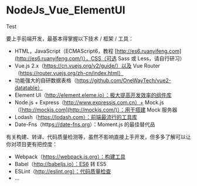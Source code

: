 # NodeJs_Vue_ElementUI

Test

要上手前端开发，最基本得掌握以下技术 / 框架 / 工具：

* HTML，JavaScript（ECMAScript6，教程 [http://es6.ruanyifeng.com](http://es6.ruanyifeng.com/)），CSS（可选 Sass 或 Less，请自行研习）
* Vue.js 2.x（https://cn.vuejs.org/v2/guide/）以及 Vue Router（https://router.vuejs.org/zh-cn/index.html）
* 功能强大的自研数据表格（https://github.com/OneWayTech/vue2-datatable）
* Element UI（http://element.eleme.io）：极大提高开发效率的组件库
* Node.js + Express（http://www.expressjs.com.cn）+ Mock.js（[http://mockjs.com](http://mockjs.com/)）：用于搭建 Mock 服务器
* Lodash（https://lodash.com）：前端最流行的工具库
* Date-Fns（http[s://date-fns.org](http://momentjs.cn)）：Moment.js 的最佳替代品

有关构建、转译、代码质量检测等，虽然不影响直接上手开发，但多多了解可以让你对项目更有把控度：

* Webpack（https://webpack.js.org）：构建工具
* Babel（http://babeljs.io）：ES6 转 ES5
* ESLint（http://eslint.org）：代码质量检查
* ...

